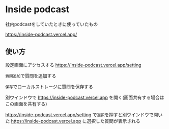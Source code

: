 # Inside podcast

社内podcastをしていたときに使っていたもの

https://inside-podcast.vercel.app/

## 使い方

設定画面にアクセスする
https://inside-podcast.vercel.app/setting

`質問追加`で質問を追加する

`保存`でローカルストレージに質問を保存する

別ウインドウで https://inside-podcast.vercel.app を開く(画面共有する場合はこの画面を共有する)

https://inside-podcast.vercel.app/setting で`選択`を押すと別ウインドウで開いた https://inside-podcast.vercel.app に選択した質問が表示される



